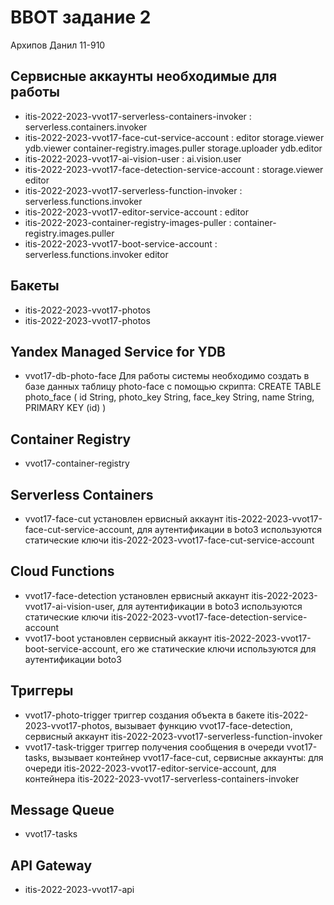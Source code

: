 # ВВОТ задание 2
Архипов Данил 11-910

## Сервисные аккаунты необходимые для работы
- itis-2022-2023-vvot17-serverless-containers-invoker : serverless.containers.invoker
- itis-2022-2023-vvot17-face-cut-service-account : editor storage.viewer ydb.viewer container-registry.images.puller storage.uploader ydb.editor
- itis-2022-2023-vvot17-ai-vision-user : ai.vision.user
- itis-2022-2023-vvot17-face-detection-service-account : storage.viewer editor
- itis-2022-2023-vvot17-serverless-function-invoker : serverless.functions.invoker
- itis-2022-2023-vvot17-editor-service-account : editor
- itis-2022-2023-container-registry-images-puller : container-registry.images.puller
- itis-2022-2023-vvot17-boot-service-account : serverless.functions.invoker editor

## Бакеты
- itis-2022-2023-vvot17-photos
- itis-2022-2023-vvot17-photos

## Yandex Managed Service for YDB
- vvot17-db-photo-face
Для работы системы необходимо создать в базе данных таблицу photo-face с помощью скрипта:
CREATE TABLE photo_face (
    id String,
    photo_key String,
    face_key String,
    name String,
    PRIMARY KEY (id)
)

## Container Registry
- vvot17-container-registry

## Serverless Containers
- vvot17-face-cut установлен ервисный аккаунт itis-2022-2023-vvot17-face-cut-service-account, для аутентификации в boto3 используются статические ключи itis-2022-2023-vvot17-face-cut-service-account

## Cloud Functions
- vvot17-face-detection установлен ервисный аккаунт itis-2022-2023-vvot17-ai-vision-user, для аутентификации в boto3 используются статические ключи itis-2022-2023-vvot17-face-detection-service-account
- vvot17-boot установлен cервисный аккаунт itis-2022-2023-vvot17-boot-service-account, его же статические ключи используются для аутентификации boto3

## Триггеры
- vvot17-photo-trigger триггер создания объекта в бакете itis-2022-2023-vvot17-photos, вызывает функцию vvot17-face-detection, сервисный аккаунт 
itis-2022-2023-vvot17-serverless-function-invoker
- vvot17-task-trigger триггер получения сообщения в очереди vvot17-tasks, вызывает контейнер vvot17-face-cut, сервисные аккаунты: для очереди itis-2022-2023-vvot17-editor-service-account, для контейнера itis-2022-2023-vvot17-serverless-containers-invoker

## Message Queue
- vvot17-tasks

## API Gateway
- itis-2022-2023-vvot17-api
